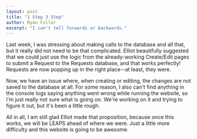 ```yaml
---
layout: post
title: "1 Step 3 Step"
author: Ryan Fuller
excerpt: "I can't tell forwards or backwards."
---
```

Last week, I was stressing about making calls to the database and all that, but it really did not need to be that complicated. Elliot beautifully suggested that we could just use the logic from the already-working Create/Edit pages to
submit a Request to the Requests database, and that works perfectly! Requests are now popping up in the right place--at least, they were.

Now, we have an issue where, when creating or editing, the changes are not saved to the database at all. For some reason, I also can't find anything in the console logs saying anything went wrong while running the website, so I'm just really not sure what is going on. We're working on it and trying to figure it out, but it's been a little rough.

All in all, I am still glad Elliot made that proposition, because once this works, we will be LEAPS ahead of where we were. Just a little more difficulty and this website is going to be awesome.
